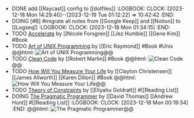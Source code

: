 - DONE add [[Raycast]] config to [[dotfiles]]
  :LOGBOOK:
  CLOCK: [2023-12-18 Mon 14:29:40]--[2023-12-19 Tue 01:12:22] =>  10:42:42
  :END:
- DOING [#B] #migrate all notes from [[Google Keep]] and [[Notion]] to [[Logseq]]
  :LOGBOOK:
  CLOCK: [2023-12-18 Mon 01:34:15]
  :END:
- TODO [Accelerate](https://www.amazon.in/Accelerate-Software-Performing-Technology-Organizations/dp/1942788339) by [[Nicole Forsgren]] [[Jez Humble]] [[Gene Kim]] #Book
- TODO [Art of UNIX Programming](https://www.amazon.in/UNIX-Programming-Addison-Wesley-Professional-Computing/dp/0131429019) by [[Eric Raymond]] #Book #Unix
  @@html: <img src="https://m.media-amazon.com/images/W/MEDIAX_792452-T2/images/I/71cAzCTybHL._SL1360_.jpg" alt="Art of UNIX Programming" class="book-cover" />@@
- TODO [Clean Code](https://www.amazon.in/dp/0132350882) by [[Robert Martin]] #Book
  @@html: <img src="https://m.media-amazon.com/images/W/MEDIAX_792452-T2/images/I/51E2055ZGUL._SL1000_.jpg" alt="Clean Code" class="book-cover" />@@
- TODO [How Will You Measure Your Life](https://www.amazon.in/gp/aw/d/0008316422) by [[Clayton Christensen]] [[James Allworth]] [[Karen Dillon]] #Book
  @@html: <img src="https://m.media-amazon.com/images/W/MEDIAX_792452-T2/images/I/71G8YPP+GYL._SL1500_.jpg" alt="How Will You Measure Your Life" class="book-cover" />@@
- TODO [Theory of Constraints](https://www.amazon.in/Theory-Constraints-Eliyahu-M-Goldratt/dp/0884271668) by [[Eliyahu Goldratt]] #[[Reading List]]
- DOING [The Pragmatic Programmer](https://www.amazon.in/dp/9353949432) by [[David Thomas]] [[Andrew Hunt]] #[[Reading List]]
  :LOGBOOK:
  CLOCK: [2023-12-18 Mon 00:19:34]
  :END:
  @@html: <img src="https://m.media-amazon.com/images/W/MEDIAX_792452-T2/images/I/51yaxPX4BFL.jpg" alt="The Pragmatic Programmer" class="book-cover" />@@
